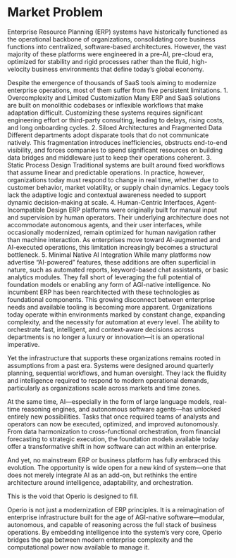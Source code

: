 # Market Problem

Enterprise Resource Planning (ERP) systems have historically functioned as the operational backbone of organizations, consolidating core business functions into centralized, software-based architectures. However, the vast majority of these platforms were engineered in a pre-AI, pre-cloud era, optimized for stability and rigid processes rather than the fluid, high-velocity business environments that define today’s global economy.

Despite the emergence of thousands of SaaS tools aiming to modernize enterprise operations, most of them suffer from five persistent limitations.
	1.	Overcomplexity and Limited Customization
Many ERP and SaaS solutions are built on monolithic codebases or inflexible workflows that make adaptation difficult. Customizing these systems requires significant engineering effort or third-party consulting, leading to delays, rising costs, and long onboarding cycles.
	2.	Siloed Architectures and Fragmented Data
Different departments adopt disparate tools that do not communicate natively. This fragmentation introduces inefficiencies, obstructs end-to-end visibility, and forces companies to spend significant resources on building data bridges and middleware just to keep their operations coherent.
	3.	Static Process Design
Traditional systems are built around fixed workflows that assume linear and predictable operations. In practice, however, organizations today must respond to change in real time, whether due to customer behavior, market volatility, or supply chain dynamics. Legacy tools lack the adaptive logic and contextual awareness needed to support dynamic decision-making at scale.
	4.	Human-Centric Interfaces, Agent-Incompatible Design
ERP platforms were originally built for manual input and supervision by human operators. Their underlying architecture does not accommodate autonomous agents, and their user interfaces, while occasionally modernized, remain optimized for human navigation rather than machine interaction. As enterprises move toward AI-augmented and AI-executed operations, this limitation increasingly becomes a structural bottleneck.
	5.	Minimal Native AI Integration
While many platforms now advertise “AI-powered” features, these additions are often superficial in nature, such as automated reports, keyword-based chat assistants, or basic analytics modules. They fall short of leveraging the full potential of foundation models or enabling any form of AGI-native intelligence. No incumbent ERP has been rearchitected with these technologies as foundational components.
This growing disconnect between enterprise needs and available tooling is becoming more apparent. Organizations today operate within environments marked by constant change, expanding complexity, and the necessity for automation at every level. The ability to orchestrate fast, intelligent, and context-aware decisions across departments is no longer a luxury or innovation—it is an operational imperative.

Yet the infrastructure that supports these organizations remains rooted in assumptions from a past era. Systems were designed around quarterly planning, sequential workflows, and human oversight. They lack the fluidity and intelligence required to respond to modern operational demands, particularly as organizations scale across markets and time zones.

At the same time, AI—especially in the form of large language models, real-time reasoning engines, and autonomous software agents—has unlocked entirely new possibilities. Tasks that once required teams of analysts and operators can now be executed, optimized, and improved autonomously. From data harmonization to cross-functional orchestration, from financial forecasting to strategic execution, the foundation models available today offer a transformative shift in how software can act within an enterprise.

And yet, no mainstream ERP or business platform has fully embraced this evolution. The opportunity is wide open for a new kind of system—one that does not merely integrate AI as an add-on, but rethinks the entire architecture around intelligence, adaptability, and orchestration.

This is the void that Operio is designed to fill.

Operio is not just a modernization of ERP principles. It is a reimagination of enterprise infrastructure built for the age of AGI-native software—modular, autonomous, and capable of reasoning across the full stack of business operations. By embedding intelligence into the system’s very core, Operio bridges the gap between modern enterprise complexity and the computational power now available to manage it.
